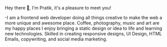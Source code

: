 Hey there 👋, I'm Pratik, it's a pleasure to meet you!

-I am a frontend web developer doing all things creative to make the web a more unique and awesome place.
Coffee, photography, music and art are my happy places
I enjoy bringing a static design or idea to life and learning new technologies.
Skilled in creating responsive designs, UI Design, HTML Emails, copywriting, and social media marketing.

<!---
Debipratik/Debipratik is a ✨ special ✨ repository because its `README.md` (this file) appears on your GitHub profile.
You can click the Preview link to take a look at your changes.
--->
